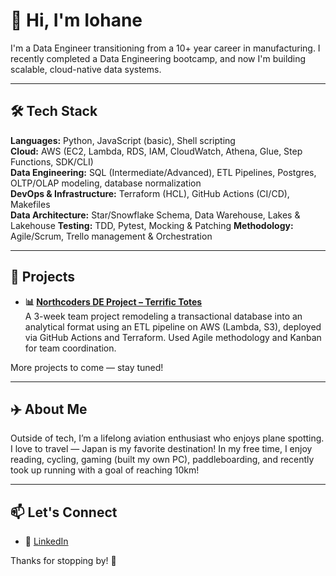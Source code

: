 # 👋 Hi, I'm Iohane

I'm a Data Engineer transitioning from a 10+ year career in manufacturing. I recently completed a Data Engineering bootcamp, and now I'm building scalable, cloud-native data systems.

---

## 🛠️ Tech Stack

**Languages:** Python, JavaScript (basic), Shell scripting  
**Cloud:** AWS (EC2, Lambda, RDS, IAM, CloudWatch, Athena, Glue, Step Functions, SDK/CLI)  
**Data Engineering:** SQL (Intermediate/Advanced), ETL Pipelines, Postgres, OLTP/OLAP modeling, database normalization  
**DevOps & Infrastructure:** Terraform (HCL), GitHub Actions (CI/CD), Makefiles  
**Data Architecture:** Star/Snowflake Schema, Data Warehouse, Lakes & Lakehouse 
**Testing:** TDD, Pytest, Mocking & Patching 
**Methodology:** Agile/Scrum, Trello management & Orchestration 

---

## 🚀 Projects


- **📊 [Northcoders DE Project – Terrific Totes]([https://github.com/yourusername/terrific-totes](https://github.com/Yoyo-su/NC-DataEng-Project-Terrific-Totes))**   
  A 3-week team project remodeling a transactional database into an analytical format using an ETL pipeline on AWS (Lambda, S3), deployed via GitHub Actions and Terraform. Used Agile methodology and Kanban for team coordination.

More projects to come — stay tuned!

---

## ✈️ About Me

Outside of tech, I’m a lifelong aviation enthusiast who enjoys plane spotting. I love to travel — Japan is my favorite destination! In my free time, I enjoy reading, cycling, gaming (built my own PC), paddleboarding, and recently took up running with a goal of reaching 10km!

---

## 📫 Let's Connect

- 💼 [LinkedIn]([https://www.linkedin.com/in/yourprofile](https://www.linkedin.com/in/iohane-annan-07b722a0/))  

Thanks for stopping by! 🙌
